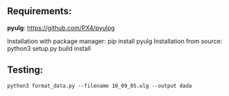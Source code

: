 ## Requirements:

**pyulg**: https://github.com/PX4/pyulog
    
Installation with package manager:
    pip install pyulg
Installation from source:
    python3 setup.py build install


## Testing:

    python3 format_data.py --filename 10_09_05.ulg --output dada
